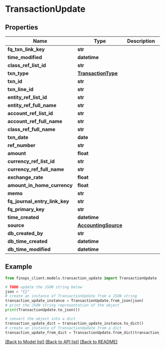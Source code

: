 # TransactionUpdate


## Properties

Name | Type | Description | Notes
------------ | ------------- | ------------- | -------------
**fq_txn_link_key** | **str** |  | 
**time_modified** | **datetime** |  | [optional] 
**class_ref_list_id** | **str** |  | [optional] 
**txn_type** | [**TransactionType**](TransactionType.md) |  | [optional] 
**txn_id** | **str** |  | [optional] 
**txn_line_id** | **str** |  | [optional] 
**entity_ref_list_id** | **str** |  | [optional] 
**entity_ref_full_name** | **str** |  | [optional] 
**account_ref_list_id** | **str** |  | [optional] 
**account_ref_full_name** | **str** |  | [optional] 
**class_ref_full_name** | **str** |  | [optional] 
**txn_date** | **date** |  | [optional] 
**ref_number** | **str** |  | [optional] 
**amount** | **float** |  | [optional] 
**currency_ref_list_id** | **str** |  | [optional] 
**currency_ref_full_name** | **str** |  | [optional] 
**exchange_rate** | **float** |  | [optional] 
**amount_in_home_currency** | **float** |  | [optional] 
**memo** | **str** |  | [optional] 
**fq_journal_entry_link_key** | **str** |  | [optional] 
**fq_primary_key** | **str** |  | [optional] 
**time_created** | **datetime** |  | [optional] 
**source** | [**AccountingSource**](AccountingSource.md) |  | [optional] 
**db_created_by** | **str** |  | [optional] 
**db_time_created** | **datetime** |  | [optional] 
**db_time_modified** | **datetime** |  | [optional] 

## Example

```python
from finops_client.models.transaction_update import TransactionUpdate

# TODO update the JSON string below
json = "{}"
# create an instance of TransactionUpdate from a JSON string
transaction_update_instance = TransactionUpdate.from_json(json)
# print the JSON string representation of the object
print(TransactionUpdate.to_json())

# convert the object into a dict
transaction_update_dict = transaction_update_instance.to_dict()
# create an instance of TransactionUpdate from a dict
transaction_update_from_dict = TransactionUpdate.from_dict(transaction_update_dict)
```
[[Back to Model list]](../README.md#documentation-for-models) [[Back to API list]](../README.md#documentation-for-api-endpoints) [[Back to README]](../README.md)


